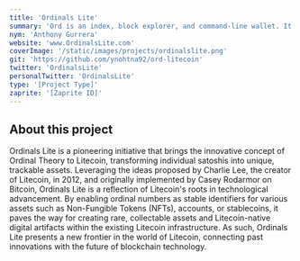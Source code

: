 ```yaml
---
title: 'Ordinals Lite'
summary: 'Ord is an index, block explorer, and command-line wallet. It is experimental software with no warranty. '
nym: 'Anthony Gurrera'
website: 'www.OrdinalsLite.com'
coverImage: '/static/images/projects/ordinalslite.png'
git: 'https://github.com/ynohtna92/ord-litecoin'
twitter: 'OrdinalsLite'
personalTwitter: 'OrdinalsLite'
type: '[Project Type]'
zaprite: '[Zaprite ID]'
---
```


## About this project

Ordinals Lite is a pioneering initiative that brings the innovative concept of Ordinal Theory to Litecoin, transforming individual satoshis into unique, trackable assets. Leveraging the ideas proposed by Charlie Lee, the creator of Litecoin, in 2012, and originally implemented by Casey Rodarmor on Bitcoin, Ordinals Lite is a reflection of Litecoin's roots in technological advancement. By enabling ordinal numbers as stable identifiers for various assets such as Non-Fungible Tokens (NFTs), accounts, or stablecoins, it paves the way for creating rare, collectable assets and Litecoin-native digital artifacts within the existing Litecoin infrastructure. As such, Ordinals Lite presents a new frontier in the world of Litecoin, connecting past innovations with the future of blockchain technology.